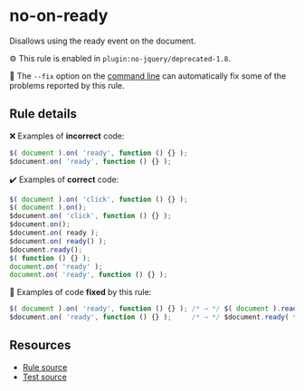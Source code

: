# no-on-ready

Disallows using the ready event on the document.

⚙️ This rule is enabled in `plugin:no-jquery/deprecated-1.8`.

🔧 The `--fix` option on the [command line](https://eslint.org/docs/user-guide/command-line-interface#fixing-problems) can automatically fix some of the problems reported by this rule.

## Rule details

❌ Examples of **incorrect** code:
```js
$( document ).on( 'ready', function () {} );
$document.on( 'ready', function () {} );
```

✔️ Examples of **correct** code:
```js
$( document ).on( 'click', function () {} );
$( document ).on();
$document.on( 'click', function () {} );
$document.on();
$document.on( ready );
$document.on( ready() );
$document.ready();
$( function () {} );
document.on( 'ready' );
document.on( 'ready', function () {} );
```

🔧 Examples of code **fixed** by this rule:
```js
$( document ).on( 'ready', function () {} ); /* → */ $( document ).ready( function () {} );
$document.on( 'ready', function () {} );     /* → */ $document.ready( function () {} );
```

## Resources

* [Rule source](/src/rules/no-on-ready.js)
* [Test source](/tests/rules/no-on-ready.js)
